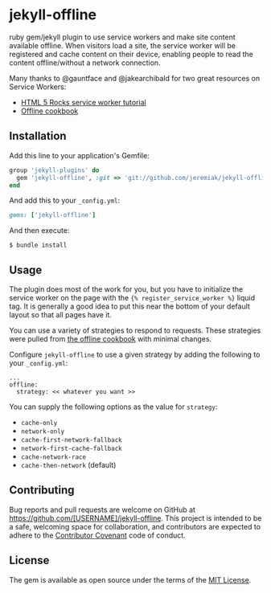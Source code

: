 # jekyll-offline

ruby gem/jekyll plugin to use service workers and make site content available offline. When visitors load a site, the service worker will be registered and cache content on their device, enabling people to read the content offline/without a network connection.

Many thanks to @gauntface and @jakearchibald for two great resources on Service Workers:
* [HTML 5 Rocks service worker tutorial]( http://www.html5rocks.com/en/tutorials/service-worker/introduction/)
* [Offline cookbook](https://jakearchibald.com/2014/offline-cookbook)

## Installation

Add this line to your application's Gemfile:

```ruby
group 'jekyll-plugins' do
  gem 'jekyll-offline', :git => 'git://github.com/jeremiak/jekyll-offline.git'
end
```

And add this to your `_config.yml`:

```ruby
gems: ['jekyll-offline']
```

And then execute:

    $ bundle install

## Usage

The plugin does most of the work for you, but you have to initialize the service worker on the page with the `{% register_service_worker %}` liquid tag. It is generally a good idea to put this near the bottom of your default layout so that all pages have it.

You can use a variety of strategies to respond to requests. These strategies were pulled from [the offline cookbook](https://jakearchibald.com/2014/offline-cookbook/#serving-suggestions-responding-to-requests) with minimal changes.

Configure `jekyll-offline` to use a given strategy by adding the following to your `_config.yml`:
```
...
offline:
  strategy: << whatever you want >>
```

You can supply the following options as the value for `strategy`:
* `cache-only`
* `network-only`
* `cache-first-network-fallback`
* `network-first-cache-fallback`
* `cache-network-race`
* `cache-then-network` (default)

## Contributing

Bug reports and pull requests are welcome on GitHub at https://github.com/[USERNAME]/jekyll-offline. This project is intended to be a safe, welcoming space for collaboration, and contributors are expected to adhere to the [Contributor Covenant](contributor-covenant.org) code of conduct.


## License

The gem is available as open source under the terms of the [MIT License](http://opensource.org/licenses/MIT).
